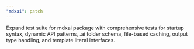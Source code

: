 ```yaml
---
"mdxai": patch
---
```


Expand test suite for mdxai package with comprehensive tests for startup syntax, dynamic API patterns, .ai folder schema, file-based caching, output type handling, and template literal interfaces.
